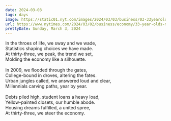 ```yaml
---
date: 2024-03-03
tags: days
image: https://static01.nyt.com/images/2024/03/03/business/03-33yearolds-cover-illo/03-33yearolds-cover-illo-facebookJumbo.jpg
url: https://www.nytimes.com/2024/03/02/business/economy/33-year-olds-millennials.html
prettyDate: Sunday, March 3, 2024
---
```

In the throes of life, we sway and we wade,<br>Statistics shaping choices we have made.<br>At thirty-three, we peak, the trend we set,<br>Molding the economy like a silhouette.<br><br>In 2009, we flooded through the gates,<br>College-bound in droves, altering the fates.<br>Urban jungles called, we answered loud and clear,<br>Millennials carving paths, year by year.<br><br>Debts piled high, student loans a heavy load,<br>Yellow-painted closets, our humble abode.<br>Housing dreams fulfilled, a united spree,<br>At thirty-three, we steer the economy.